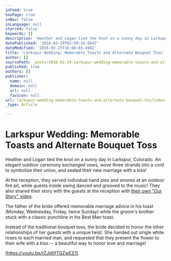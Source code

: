 ```yaml
---
inFeed: true
hasPage: true
inNav: false
inLanguage: null
starred: false
keywords: []
description: 'Heather and Logan tied the knot on a sunny day in Larkspur, Colorado. An elegant outdoor ceremony exchanged vows, wove three strands into a cord to symbolize their union, and sealed their new marriage with a kiss!'
datePublished: '2016-03-29T02:50:34.064Z'
dateModified: '2016-03-23T16:08:03.490Z'
title: 'Larkspur Wedding: Memorable Toasts and Alternate Bouquet Toss'
author: []
sourcePath: _posts/2016-02-24-larkspur-wedding-memorable-toasts-and-alternate-bouquet-tos.md
published: true
authors: []
publisher:
  name: null
  domain: null
  url: null
  favicon: null
url: larkspur-wedding-memorable-toasts-and-alternate-bouquet-tos/index.html
_type: Article

---
```

# Larkspur Wedding: Memorable Toasts and Alternate Bouquet Toss

Heather and Logan tied the knot on a sunny day in Larkspur, Colorado. An elegant outdoor ceremony exchanged vows, wove three strands into a cord to symbolize their union, and sealed their new marriage with a kiss!

At the reception, they served individual hand pies and smores at an outdoor fire pit, while guests inside swing danced and grooved to the music! They also shared their story with the guests at the reception with [their own "Our Story" video][0].

The father of the bride offered memorable marriage advice in his toast (Monday, Wednesday, Friday, twice Sunday) while the groom's brother stuck with a classic punchline in his Best Man toast.

Instead of the traditional bouquet toss, the bride decided to honor the other relationships of her guests with a unique twist. She handed out single white roses to each married man, and requested that they present the flower to their wife with a kiss -- a beautiful way to honor love and marriage!

[https://youtu.be/rZJd0fTQZwE][1]

[0]: http://7200ftproductions.com/sharing-a-love-story-heather-logan "Sharing a Love Story: Heather & Logan"
[1]: https://youtu.be/rZJd0fTQZwE "Share link"
